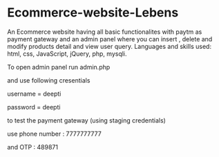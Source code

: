 # Ecommerce-website-Lebens
An Ecommerce website having all basic functionalites with paytm as payment gateway and an admin panel where you can insert , delete and modify products detail and view user query. Languages and skills used: html, css, JavaScript, jQuery, php, mysqli.

To open admin panel run admin.php

and use following cresentials

username = deepti

password = deepti

to test the payment gateway (using staging credentials) 

use phone number : 7777777777

and OTP : 489871
